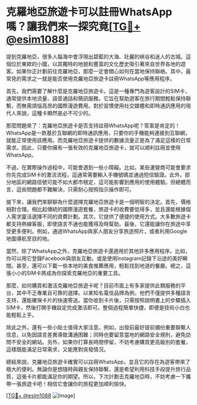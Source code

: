 # 克羅地亞旅遊卡可以註冊WhatsApp嗎？讓我們來一探究竟[[TG💪+ @esim1088](https://t.me/s/esim1088)]

提到克羅地亞，很多人腦海中會浮現出碧藍的大海、壯麗的峽谷和迷人的古城。這個位於東歐的小國，以其獨特的地貌和豐富的文化歷史吸引著來自世界各地的遊客。如果你正計劃前往克羅地亞，那麼一定會關心如何在當地保持聯絡。其中，最常見的需求之一就是能否使用克羅地亞旅遊卡註冊WhatsApp等應用程序。

首先，我們需要了解什麼是克羅地亞旅遊卡。這是一種專門為遊客設計的SIM卡，通常提供本地流量、語音通話和簡訊服務。它旨在幫助遊客在旅行期間輕鬆保持聯繫，而無需煩惱高昂的國際漫遊費用。對於習慣使用社交媒體和即時通訊應用的現代人來說，這種卡顯然是必不可少的。

那麼問題來了：克羅地亞旅遊卡是否支持註冊WhatsApp呢？答案是肯定的！WhatsApp是一款基於互聯網的即時通訊應用，只要你的手機能夠連接到互聯網，就能正常使用該應用。而克羅地亞旅遊卡提供的數據流量正是為了滿足這樣的日常需求。因此，只要你擁有一張有效的克羅地亞旅遊卡，就可以順利註冊並使用WhatsApp。

不過，在實際操作過程中，可能會遇到一些小障礙。比如，某些運營商可能會要求你先完成SIM卡的激活流程，這通常需要輸入手機號碼並通過短信驗證。此外，部分地區的網路信號可能不如大都市穩定，這可能影響到應用的使用體驗。但總體而言，這些問題都不難解決，只需耐心按照指示操作即可。

接下來，讓我們來聊聊為什麼選擇克羅地亞旅遊卡是一個明智的決定。首先，價格相對合理。相比起傳統的國際漫遊套餐，旅遊卡的收費要低得多，並且還能根據個人需求靈活選擇不同的資費計劃。其次，它提供了便捷的使用方式。大多數旅遊卡都支持熱線客服，即使語言不通也能獲得及時幫助。最後，它還能讓你在旅途中享受更多便利。例如，通過WhatsApp與家人朋友分享旅途照片，或者利用Google地圖導航至目的地。

當然，除了WhatsApp之外，克羅地亞旅遊卡還適用於其他許多應用程序。比如，你可以用它登錄Facebook與朋友互動，或是使用Instagram記錄下沿途的美好瞬間。甚至，還可以下載一些本地的美食推薦應用，輕鬆找到地道的餐廳。總之，這張小小的SIM卡將成為你探索克羅地亞的重要工具。

那麼，如何購買和激活克羅地亞旅遊卡呢？目前市面上有多家提供此類服務的平台，其中不乏專業且可靠的選擇。以某知名電信品牌為例，他們不僅提供多種語言支持，還能確保卡片的快速寄送。當你收到卡片後，只需按照說明書上的步驟插入SIM卡，然後打開手機設定完成激活即可。整個過程簡單快捷，即便是技術小白也能輕鬆上手。

除此之外，還有一些小貼士值得大家注意。例如，出發前最好提前備份重要聯繫人信息，以免因語言差異導致溝通困難；同時也要留意當地的網路安全規則，避免訪問不安全的網站。另外，如果你打算長時間停留，不妨考慮購買更高級別的套餐，這樣既能滿足日常需求，又能應對突發情況。

總結來說，克羅地亞旅遊卡確實可以註冊WhatsApp，並且它的存在為遊客帶來了極大的便利。無論你是想隨時與親友保持聯繫，還是希望利用科技手段提升旅行品質，這張卡片都能滿足你的期望。所以，下次計劃去克羅地亞時，不妨考慮一下攜帶一張旅遊卡吧！相信它會讓你的旅程更加順利愉快。

[[TG💪+ @esim1088](https://t.me/s/esim1088) ![Image](https://i.postimg.cc/4NQfJmqS/Snipaste-2025-05-13-00-14-12.png)]